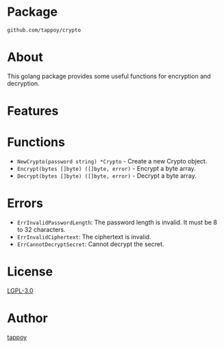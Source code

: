 # Package
`github.com/tappoy/crypto`

# About
This golang package provides some useful functions for encryption and decryption.

# Features

# Functions
- `NewCrypto(password string) *Crypto` - Create a new Crypto object.
- `Encrypt(bytes []byte) ([]byte, error)` - Encrypt a byte array.
- `Decrypt(bytes []byte) ([]byte, error)` - Decrypt a byte array.

# Errors
- `ErrInvalidPasswordLength`: The password length is invalid. It must be 8 to 32 characters.
- `ErrInvalidCiphertext`: The ciphertext is invalid.
- `ErrCannotDecryptSecret`: Cannot decrypt the secret.

# License
[LGPL-3.0](LICENSE)

# Author
[tappoy](https://github.com/tappoy)
